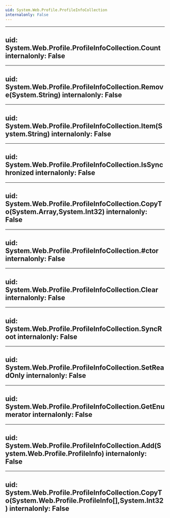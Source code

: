 ```yaml
---
uid: System.Web.Profile.ProfileInfoCollection
internalonly: False
---
```


---
uid: System.Web.Profile.ProfileInfoCollection.Count
internalonly: False
---

---
uid: System.Web.Profile.ProfileInfoCollection.Remove(System.String)
internalonly: False
---

---
uid: System.Web.Profile.ProfileInfoCollection.Item(System.String)
internalonly: False
---

---
uid: System.Web.Profile.ProfileInfoCollection.IsSynchronized
internalonly: False
---

---
uid: System.Web.Profile.ProfileInfoCollection.CopyTo(System.Array,System.Int32)
internalonly: False
---

---
uid: System.Web.Profile.ProfileInfoCollection.#ctor
internalonly: False
---

---
uid: System.Web.Profile.ProfileInfoCollection.Clear
internalonly: False
---

---
uid: System.Web.Profile.ProfileInfoCollection.SyncRoot
internalonly: False
---

---
uid: System.Web.Profile.ProfileInfoCollection.SetReadOnly
internalonly: False
---

---
uid: System.Web.Profile.ProfileInfoCollection.GetEnumerator
internalonly: False
---

---
uid: System.Web.Profile.ProfileInfoCollection.Add(System.Web.Profile.ProfileInfo)
internalonly: False
---

---
uid: System.Web.Profile.ProfileInfoCollection.CopyTo(System.Web.Profile.ProfileInfo[],System.Int32)
internalonly: False
---
